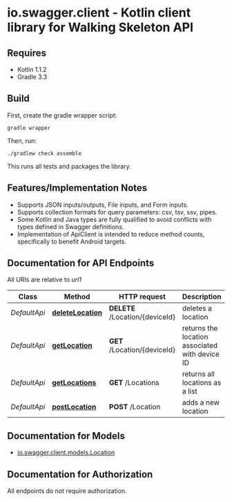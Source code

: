 # io.swagger.client - Kotlin client library for Walking Skeleton API

## Requires

* Kotlin 1.1.2
* Gradle 3.3

## Build

First, create the gradle wrapper script:

```
gradle wrapper
```

Then, run:

```
./gradlew check assemble
```

This runs all tests and packages the library.

## Features/Implementation Notes

* Supports JSON inputs/outputs, File inputs, and Form inputs.
* Supports collection formats for query parameters: csv, tsv, ssv, pipes.
* Some Kotlin and Java types are fully qualified to avoid conflicts with types defined in Swagger definitions.
* Implementation of ApiClient is intended to reduce method counts, specifically to benefit Android targets.

<a name="documentation-for-api-endpoints"></a>
## Documentation for API Endpoints

All URIs are relative to *url1*

Class | Method | HTTP request | Description
------------ | ------------- | ------------- | -------------
*DefaultApi* | [**deleteLocation**](docs/DefaultApi.md#deletelocation) | **DELETE** /Location/{deviceId} | deletes a location
*DefaultApi* | [**getLocation**](docs/DefaultApi.md#getlocation) | **GET** /Location/{deviceId} | returns the location associated with device ID
*DefaultApi* | [**getLocations**](docs/DefaultApi.md#getlocations) | **GET** /Locations | returns all locations as a list
*DefaultApi* | [**postLocation**](docs/DefaultApi.md#postlocation) | **POST** /Location | adds a new location

<a name="documentation-for-models"></a>
## Documentation for Models

 - [io.swagger.client.models.Location](docs/Location.md)

<a name="documentation-for-authorization"></a>
## Documentation for Authorization

All endpoints do not require authorization.
